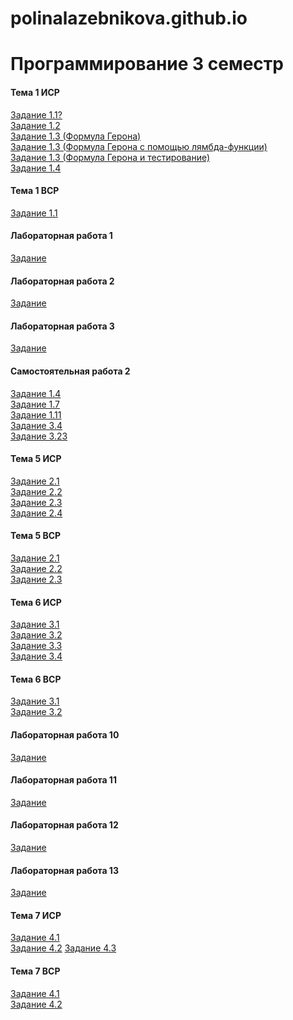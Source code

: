 # polinalazebnikova.github.io
# Программирование 3 семестр
#### Тема 1 ИСР
[Задание 1.1?]()
<br>[Задание 1.2](https://repl.it/@PolinaLazebniko/Tema1-ISR-Zad12)
<br>[Задание 1.3 (Формула Герона)](https://repl.it/@PolinaLazebniko/Geron)
<br>[Задание 1.3 (Формула Герона с помощью лямбда-функции)](https://repl.it/@PolinaLazebniko/Geron-lambda)
<br>[Задание 1.3 (Формула Герона и тестирование)](https://repl.it/@PolinaLazebniko/Geron-assert)
<br>[Задание 1.4](https://repl.it/@PolinaLazebniko/Tema1-ISR-Zad14)
#### Тема 1 ВСР
[Задание 1.1]()
#### Лабораторная работа 1
[Задание](https://repl.it/@PolinaLazebniko/Lab1)
#### Лабораторная работа 2
[Задание](https://repl.it/@PolinaLazebniko/Lab2)
#### Лабораторная работа 3
[Задание](https://repl.it/@PolinaLazebniko/Lab3)
#### Самостоятельная работа 2
[Задание 1.4](https://repl.it/@PolinaLazebniko/Zadanie1num4)
<br>[Задание 1.7](https://repl.it/@PolinaLazebniko/Zadanie1num7)
<br>[Задание 1.11](https://repl.it/@PolinaLazebniko/Zadanie1num11)
<br>[Задание 3.4](https://repl.it/@PolinaLazebniko/Zadanie3num4)
<br>[Задание 3.23](https://repl.it/@PolinaLazebniko/Zadanie3num23)
#### Тема 5 ИСР
[Задание 2.1](https://repl.it/@PolinaLazebniko/Tema5-ISR-Zad21)
<br>[Задание 2.2](https://repl.it/@PolinaLazebniko/Tema5-ISR-Zad22)
<br>[Задание 2.3](https://repl.it/@PolinaLazebniko/Tema5-ISR-Zad23)
<br>[Задание 2.4](https://repl.it/@PolinaLazebniko/Tema5-ISR-Zad24)
#### Тема 5 ВСР
[Задание 2.1](https://www.dropbox.com/s/6ztypdwqbm6cjj6/%D0%9B%D0%B0%D0%B7%D0%B5%D0%B1%D0%BD%D0%B8%D0%BA%D0%BE%D0%B2%D0%B0%20%D0%9F%D0%BE%D0%BB%D0%B8%D0%BD%D0%B0%20%D0%98%D0%92%D0%A2%201.1%20%D0%92%D0%A1%D0%A0%202.1.docx?dl=0)
<br>[Задание 2.2](https://repl.it/@PolinaLazebniko/Tema5-VSR-Zad22)
<br>[Задание 2.3](https://repl.it/@PolinaLazebniko/Tema5-VSR-Zad23)
#### Тема 6 ИСР
[Задание 3.1]()
<br>[Задание 3.2](https://repl.it/@PolinaLazebniko/Tema6-ISR-Zad32)
<br>[Задание 3.3](https://repl.it/@PolinaLazebniko/Tema6-ISR-Zad33)
<br>[Задание 3.4](https://repl.it/@PolinaLazebniko/Tema6-ISR-Zad34)
#### Тема 6 ВСР
[Задание 3.1](https://repl.it/@PolinaLazebniko/Tema6-VSR-Zad31)
<br>[Задание 3.2](https://repl.it/@PolinaLazebniko/Tema6-VSR-Zad32)
#### Лабораторная работа 10
[Задание](https://repl.it/@PolinaLazebniko/Lab10)
#### Лабораторная работа 11
[Задание](https://repl.it/@PolinaLazebniko/Lab11)
#### Лабораторная работа 12
[Задание]()
#### Лабораторная работа 13
[Задание]()
#### Тема 7 ИСР
[Задание 4.1]()
<br>[Задание 4.2]()
[Задание 4.3]()
#### Тема 7 ВСР
[Задание 4.1]()
<br>[Задание 4.2]()
